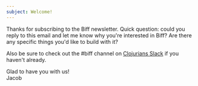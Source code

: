 ```yaml
---
subject: Welcome!
---
```


<p>Thanks for subscribing to the Biff newsletter. Quick question: could you reply to this email and let me know why you're interested in Biff? Are there any specific things you'd like to build with it?</p>
<p>Also be sure to check out the #biff channel on&nbsp;<a href="http://clojurians.net/">Clojurians Slack</a> if you haven't already.</p>
<p>Glad to have you with us!<br>Jacob</p>